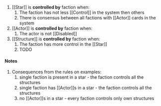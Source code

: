 1. [[Star]] is **controlled by** faction when:
	1. The faction has not less [[Control]] in the system then others
	2. There is consensus between all factions with [[Actor]] cards in the system
2. [[Actor]] is **controlled by** faction when:
	1. The actor is not [[Disabled]]
3. [[Structure]] is **controlled by** faction when:
	1. The faction has more control in the [[Star]]
	2. TODO

#### Notes

1. Consequences from the rules on examples:
	1. single faction is present in a star - the faction controls all the structures
	2. single faction has [[Actor]]s in a star - the faction controls all the structures
	3. no [[Actor]]s in a star - every faction controls only own structures
